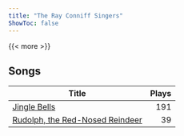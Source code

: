 ```yaml
---
title: "The Ray Conniff Singers"
ShowToc: false
---
```


{{< more >}}

## Songs
Title | Plays 
----- | -----: 
[Jingle Bells](/songs/jingle-bells) | 191
[Rudolph, the Red-Nosed Reindeer](/songs/rudolph-the-red-nosed-reindeer) | 39

